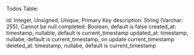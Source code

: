 Todos Table:

id: Integer, Unsigned, Unique, Primary Key
description: String (Varchar: 255), Cannot be null
completed: Boolean, default is false
created_at: timestamp, nullable, default is current_timestamp
updated_at: timestamp, nullabe, default is current_timestamp, on update current_timestamp
deleted_at: timestamp, nullabe, default is current_timestamp